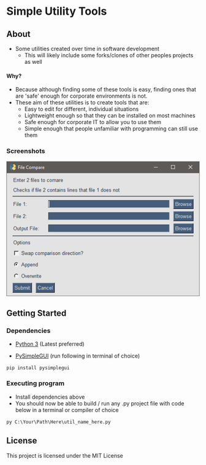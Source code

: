 # Simple Utility Tools

## About

* Some utilities created over time in software development
  * This will likely include some forks/clones of other peoples projects as well

#### Why?
* Because although finding some of these tools is easy, finding ones that are 'safe' enough for corporate environments is not.
* These aim of these utilities is to create tools that are:
  * Easy to edit for different, individual situations
  * Lightweight enough so that they can be installed on most machines
  * Safe enough for corporate IT to allow you to use them
  * Simple enough that people unfamiliar with programming can still use them

### Screenshots

![Text Compare](/Meta/Screenshots/textcompare.png?raw=true "Optional Title")

## Getting Started

### Dependencies

* [Python 3](https://www.python.org/) (Latest preferred)

* [PySimpleGUI](www.pysimplegui.org) (run following in terminal of choice)
```
pip install pysimplegui
```

### Executing program
* Install dependencies above
* You should now be able to build / run any .py project file with code below in a terminal or compiler of choice
```
py C:\Your\Path\Here\util_name_here.py
```

## License

This project is licensed under the MIT License
